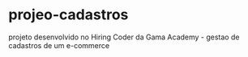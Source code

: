 # projeo-cadastros
projeto desenvolvido no Hiring Coder da Gama Academy - gestao de cadastros de um e-commerce
